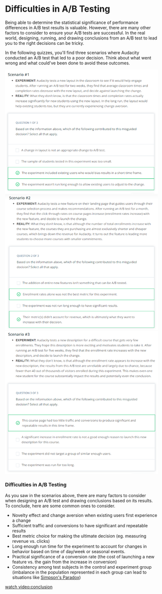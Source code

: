 # Difficulties in A/B Testing

Being able to determine the statistical significance of performance differences in A/B test results is valuable. However, there are many other factors to consider to ensure your A/B tests are successful. In the real world, designing, running, and drawing conclusions from an A/B test to lead you to the right decisions can be tricky.

In the following quizzes, you'll find three scenarios where Audacity conducted an A/B test that led to a poor decision. Think about what went wrong and what could've been done to avoid these outcomes.

![](./images/scene1.PNG)
![](./images/scene2.PNG)
![](./images/scene3.PNG)

### Difficulties in A/B Testing
As you saw in the scenarios above, there are many factors to consider when designing an A/B test and drawing conclusions based on its results. To conclude, here are some common ones to consider.

* Novelty effect and change aversion when existing users first experience a change
* Sufficient traffic and conversions to have significant and repeatable results
* Best metric choice for making the ultimate decision (eg. measuring revenue vs. clicks)
* Long enough run time for the experiment to account for changes in behavior based on time of day/week or seasonal events.
* Practical significance of a conversion rate (the cost of launching a new feature vs. the gain from the increase in conversion)
* Consistency among test subjects in the control and experiment group (imbalance in the population represented in each group can lead to situations like [Simpson's Paradox](https://en.wikipedia.org/wiki/Simpson%27s_paradox))

[watch video:conclusion](https://www.youtube.com/watch?v=qmGjRpMVBz8)
